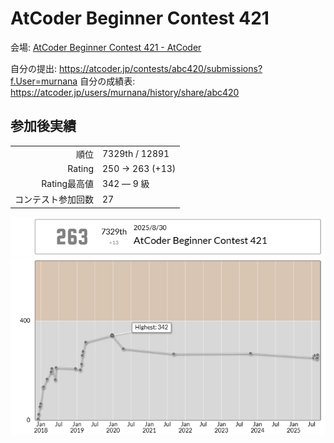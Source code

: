 # AtCoder Beginner Contest 421

会場: [AtCoder Beginner Contest 421 - AtCoder](https://atcoder.jp/contests/abc421)

自分の提出: https://atcoder.jp/contests/abc420/submissions?f.User=murnana 
自分の成績表: https://atcoder.jp/users/murnana/history/share/abc420


## 参加後実績

|                    |                 |
| -----------------: | :-------------- |
|               順位 | 7329th / 12891  |
|             Rating | 250 → 263 (+13) |
|       Rating最高値 | 342 ― 9 級      |
| コンテスト参加回数 | 27              |

![ratingStatus](ratingStatus.png)
![ratingGraph](ratingGraph.png)
